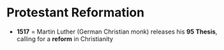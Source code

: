 # Protestant Reformation
- **1517** = Martin Luther (German Christian monk) releases his **95 Thesis**, calling for a **reform** in Christianity